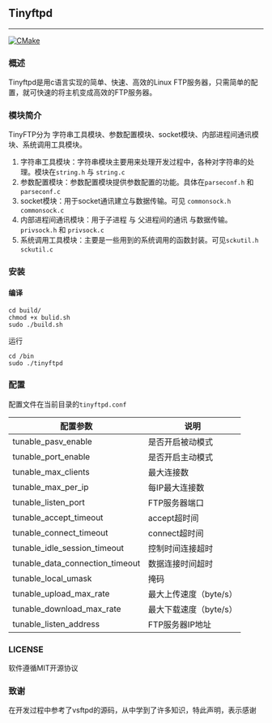 ## Tinyftpd
----------
[![CMake](https://github.com/vbirds/Tinyftp/actions/workflows/cmake.yml/badge.svg)](https://github.com/vbirds/Tinyftp/actions/workflows/cmake.yml)

### 概述
Tinyftpd是用c语言实现的简单、快速、高效的Linux FTP服务器，只需简单的配置，就可快速的将主机变成高效的FTP服务器。

### 模块简介
TinyFTP分为 字符串工具模块、参数配置模块、socket模块、内部进程间通讯模块、系统调用工具模块。

1. 字符串工具模块：字符串模块主要用来处理开发过程中，各种对字符串的处理。模块在`string.h` 与 `string.c`
2. 参数配置模块：参数配置模块提供参数配置的功能。具体在`parseconf.h` 和 `parseconf.c` 
3. socket模块：用于socket通讯建立与数据传输。可见 `commonsock.h` `commonsock.c`
4. 内部进程间通讯模块：用于子进程 与 父进程间的通讯 与数据传输。`privsock.h` 和 `privsock.c`
5. 系统调用工具模块：主要是一些用到的系统调用的函数封装。可见`sckutil.h` `sckutil.c`

### 安装
#### 编译
```bash?linenums=NULL
cd build/
chmod +x bulid.sh
sudo ./build.sh
```
运行
```bash?linenums=NULL
cd /bin
sudo ./tinyftpd
```

### 配置
配置文件在当前目录的`tinyftpd.conf`

|       配置参数                |    说明        |
| ------------------------------| ---------------|
|tunable_pasv_enable 	        |是否开启被动模式|
|tunable_port_enable 	        |是否开启主动模式|
|tunable_max_clients 	        |最大连接数      |
|tunable_max_per_ip 	        |每IP最大连接数  |
|tunable_listen_port	        |FTP服务器端口   |
|tunable_accept_timeout 	    |accept超时间    |
|tunable_connect_timeout	    |connect超时间   |
|tunable_idle_session_timeout	|控制时间连接超时|
|tunable_data_connection_timeout|数据连接时间超时|
|tunable_local_umask	        |掩码            |
|tunable_upload_max_rate 	    |最大上传速度（byte/s）|
|tunable_download_max_rate 	    |最大下载速度（byte/s）|
|tunable_listen_address	        |FTP服务器IP地址 |

### LICENSE
软件遵循MIT开源协议
### 致谢
在开发过程中参考了vsftpd的源码，从中学到了许多知识，特此声明，表示感谢
